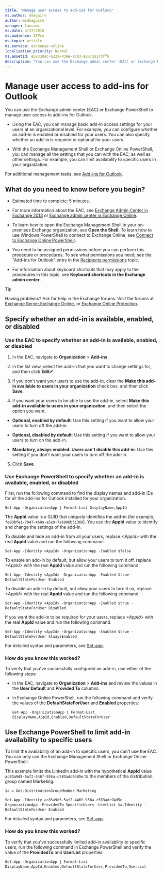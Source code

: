 ```yaml
---
title: "Manage user access to add-ins for Outlook"
ms.author: dmaguire
author: msdmaguire
manager: laurawi
ms.date: 4/17/2018
ms.audience: ITPro
ms.topic: article
ms.service: exchange-online
localization_priority: Normal
ms.assetid: e5833dec-a23a-439e-ac03-92671817bff8
description: "You can use the Exchange admin center (EAC) or Exchange PowerShell to manage user access to add-ins for Outlook."
---
```


# Manage user access to add-ins for Outlook

You can use the Exchange admin center (EAC) or Exchange PowerShell to manage user access to add-ins for Outlook.
  
- Using the EAC, you can manage basic add-in access settings for your users at an organizational level. For example, you can configure whether an add-in is enabled or disabled for your users. You can also specify whether an add-in is required or optional for your users.
    
- With the Exchange Management Shell or Exchange Online PowerShell, you can manage all the settings that you can with the EAC, as well as other settings. For example, you can limit availability to specific users in your organization.
    
For additional management tasks, see [Add-ins for Outlook](add-ins-for-outlook.md).
  
## What do you need to know before you begin?

- Estimated time to complete: 5 minutes.
    
- For more information about the EAC, see [Exchange Admin Center in Exchange 2013](http://technet.microsoft.com/library/a9aea11a-6ba3-4f4a-a76e-79072e7cfc7d.aspx) or [Exchange admin center in Exchange Online](../../exchange-admin-center.md).
    
- To learn how to open the Exchange Management Shell in your on-premises Exchange organization, see **Open the Shell**. To learn how to use Windows PowerShell to connect to Exchange Online, see [Connect to Exchange Online PowerShell](https://go.microsoft.com/fwlink/p/?linkid=396554).
    
- You need to be assigned permissions before you can perform this procedure or procedures. To see what permissions you need, see the "Add-ins for Outlook" entry in the [Recipients permissions](http://technet.microsoft.com/library/5b690bcb-c6df-4511-90e1-08ca91f43b37.aspx) topic. 
    
- For information about keyboard shortcuts that may apply to the procedures in this topic, see **Keyboard shortcuts in the Exchange admin center**.
    
> [!TIP]
> Having problems? Ask for help in the Exchange forums. Visit the forums at [Exchange Server](https://go.microsoft.com/fwlink/p/?linkId=60612),[Exchange Online](https://go.microsoft.com/fwlink/p/?linkId=267542), or [Exchange Online Protection](https://go.microsoft.com/fwlink/p/?linkId=285351).. 
  
## Specify whether an add-in is available, enabled, or disabled

### Use the EAC to specify whether an add-in is available, enabled, or disabled

1. In the EAC, navigate to **Organization** \> **Add-ins**.
    
2. In the list view, select the add-in that you want to change settings for, and then click **Edit**![Edit icon](../../media/ITPro_EAC_EditIcon.gif).
    
3. If you don't want your users to use the add-in, clear the **Make this add-in available to users in your organization** check box, and then click **Save**.
    
4. If you want your users to be able to use the add-in, select **Make this add-in available to users in your organization**, and then select the option you want.
    
  - **Optional, enabled by default**: Use this setting if you want to allow your users to turn off the add-in.
    
  - **Optional, disabled by default**: Use this setting if you want to allow your users to turn on the add-in.
    
  - **Mandatory, always enabled. Users can't disable this add-in**: Use this setting if you don't want your users to turn off the add-in.
    
5. Click **Save**.
    
### Use Exchange PowerShell to specify whether an add-in is available, enabled, or disabled

First, run the following command to find the display names and add-in IDs for all the add-ins for Outlook installed for your organization.
  
```
Get-App -OrganizationApp | Format-List DisplayName,AppId
```

The **AppId** value is a GUID that uniquely identifies the add-in (for example,  `fe93bfe1-7947-460a-a5e0-7a5906b51360`). You use the **AppId** value to identify and change the settings of the add-in. 
  
To disable and hide an add-in from all your users, replace  _\<AppId\>_ with the real **AppId** value and run the following command: 
  
```
Set-App -Identity <AppId> -OrganizationApp -Enabled $false
```

To enable an add-in by default, but allow your users to turn it off, replace  _\<AppId\>_ with the real **AppId** value and run the following command: 
  
```
Set-App -Identity <AppId> -OrganizationApp -Enabled $true -DefaultStateForUser Enabled
```

To disable an add-in by default, but allow your users to turn it on, replace  _\<AppId\>_ with the real **AppId** value and run the following command: 
  
```
Set-App -Identity <AppId> -OrganizationApp -Enabled $true -DefaultStateForUser Disabled
```

If you want the add-in to be required for your users, replace  _\<AppId\>_ with the real **AppId** value and run the following command: 
  
```
Set-App -Identity <AppId> -OrganizationApp -Enabled $true -DefaultStateForUser AlwaysEnabled
```

For detailed syntax and parameters, see [Set-app](http://technet.microsoft.com/library/3506b2b9-dc23-4ed9-84f5-8839c4c3c974.aspx).
  
### How do you know this worked?

To verify that you've successfully configured an add-in, use either of the following steps:
  
- In the EAC, navigate to **Organization** \> **Add-ins** and review the values in the **User Default** and **Provided To** columns. 
    
- In Exchange Online PowerShell, run the following command and verify the values of the **DefaultStateForUser** and **Enabled** properties: 
    
  ```
  Get-App -OrganizationApp | Format-List DisplayName,AppId,Enabled,DefaultStateForUser
  ```

## Use Exchange PowerShell to limit add-in availability to specific users

To limit the availability of an add-in to specific users, you can't use the EAC. You can only use the Exchange Management Shell or Exchange Online PowerShell.
  
This example limits the LinkedIn add-in with the hypothetical **AppId** value  `ac83a9d5-5af2-446f-956a-c583adc94d5e` to the members of the distribution group named Marketing. 
  
```
$a = Get-DistributionGroupMember Marketing
```

```
Set-App -Identity ac83a9d5-5af2-446f-956a-c583adc94d5e -OrganizationApp -ProvidedTo SpecificUsers -UserList $a.Identity -DefaultStateForUser Enabled
```

For detailed syntax and parameters, see [Set-app](http://technet.microsoft.com/library/3506b2b9-dc23-4ed9-84f5-8839c4c3c974.aspx).
  
### How do you know this worked?

To verify that you've successfully limited add-in availability to specific users, run the following command in Exchange PowerShell and verify the value of the **ProvidedTo** and **UserList** properties: 
  
```
Get-App -OrganizationApp | Format-List DisplayName,AppId,Enabled,DefaultStateForUser,ProvidedTo,UserList
```


